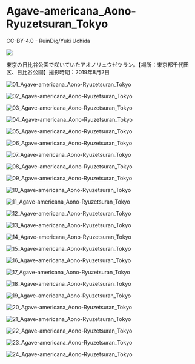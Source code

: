 # Agave-americana_Aono-Ryuzetsuran_Tokyo
CC-BY-4.0 - RuinDig/Yuki Uchida

<a href="https://creativecommons.org/licenses/by/4.0/deed.ja"><img src="https://user-images.githubusercontent.com/20723919/145936543-577c7705-90e2-4d56-ad5d-26b0fbcea02d.png" /></a>

東京の日比谷公園で咲いていたアオノリュウゼツラン。【場所：東京都千代田区、日比谷公園】撮影時期：2019年8月2日

![01_Agave-americana_Aono-Ryuzetsuran_Tokyo](https://user-images.githubusercontent.com/20723919/117425338-acbfc380-af5d-11eb-8d71-87afd19e9701.JPG)

![02_Agave-americana_Aono-Ryuzetsuran_Tokyo](https://user-images.githubusercontent.com/20723919/117425343-ae898700-af5d-11eb-8bef-4e587729c583.JPG)

![03_Agave-americana_Aono-Ryuzetsuran_Tokyo](https://user-images.githubusercontent.com/20723919/117425345-ae898700-af5d-11eb-8533-63c450605527.JPG)

![04_Agave-americana_Aono-Ryuzetsuran_Tokyo](https://user-images.githubusercontent.com/20723919/117425348-af221d80-af5d-11eb-87b7-1e31b2b440ff.JPG)

![05_Agave-americana_Aono-Ryuzetsuran_Tokyo](https://user-images.githubusercontent.com/20723919/117425349-af221d80-af5d-11eb-8439-c7cc177fac5b.JPG)

![06_Agave-americana_Aono-Ryuzetsuran_Tokyo](https://user-images.githubusercontent.com/20723919/117425355-afbab400-af5d-11eb-861c-b872c24a4dad.JPG)

![07_Agave-americana_Aono-Ryuzetsuran_Tokyo](https://user-images.githubusercontent.com/20723919/117425358-afbab400-af5d-11eb-8cb5-124e2bc3c04e.JPG)

![08_Agave-americana_Aono-Ryuzetsuran_Tokyo](https://user-images.githubusercontent.com/20723919/117425361-b0534a80-af5d-11eb-9344-b12961b30a2e.JPG)

![09_Agave-americana_Aono-Ryuzetsuran_Tokyo](https://user-images.githubusercontent.com/20723919/117425362-b0534a80-af5d-11eb-8132-fe3bdbf8881b.JPG)

![10_Agave-americana_Aono-Ryuzetsuran_Tokyo](https://user-images.githubusercontent.com/20723919/117425366-b0ebe100-af5d-11eb-944d-f5b7f548d04e.JPG)

![11_Agave-americana_Aono-Ryuzetsuran_Tokyo](https://user-images.githubusercontent.com/20723919/117425370-b21d0e00-af5d-11eb-8bfe-2828816aefe6.JPG)

![12_Agave-americana_Aono-Ryuzetsuran_Tokyo](https://user-images.githubusercontent.com/20723919/117425371-b2b5a480-af5d-11eb-8b8e-0ecfb53a9be8.JPG)

![13_Agave-americana_Aono-Ryuzetsuran_Tokyo](https://user-images.githubusercontent.com/20723919/117425375-b2b5a480-af5d-11eb-8669-a25af9b51118.JPG)

![14_Agave-americana_Aono-Ryuzetsuran_Tokyo](https://user-images.githubusercontent.com/20723919/117425377-b34e3b00-af5d-11eb-8ec4-82eef2832e0c.JPG)

![15_Agave-americana_Aono-Ryuzetsuran_Tokyo](https://user-images.githubusercontent.com/20723919/117425381-b34e3b00-af5d-11eb-9b88-72f725acb3da.JPG)

![16_Agave-americana_Aono-Ryuzetsuran_Tokyo](https://user-images.githubusercontent.com/20723919/117425383-b3e6d180-af5d-11eb-8018-c6ad7e463b23.JPG)

![17_Agave-americana_Aono-Ryuzetsuran_Tokyo](https://user-images.githubusercontent.com/20723919/117425384-b3e6d180-af5d-11eb-90c2-6417de1f8fca.JPG)

![18_Agave-americana_Aono-Ryuzetsuran_Tokyo](https://user-images.githubusercontent.com/20723919/117425386-b47f6800-af5d-11eb-9652-8577632ae9de.JPG)

![19_Agave-americana_Aono-Ryuzetsuran_Tokyo](https://user-images.githubusercontent.com/20723919/117425387-b517fe80-af5d-11eb-857d-f1417af902d7.JPG)

![20_Agave-americana_Aono-Ryuzetsuran_Tokyo](https://user-images.githubusercontent.com/20723919/117425389-b517fe80-af5d-11eb-8a7f-3a8679790ffc.JPG)

![21_Agave-americana_Aono-Ryuzetsuran_Tokyo](https://user-images.githubusercontent.com/20723919/117425390-b5b09500-af5d-11eb-8825-ce203600ea2f.JPG)

![22_Agave-americana_Aono-Ryuzetsuran_Tokyo](https://user-images.githubusercontent.com/20723919/117425391-b5b09500-af5d-11eb-9f3e-22c77ea48072.JPG)

![23_Agave-americana_Aono-Ryuzetsuran_Tokyo](https://user-images.githubusercontent.com/20723919/117425396-b6492b80-af5d-11eb-93e7-22b7a5818dc6.JPG)

![24_Agave-americana_Aono-Ryuzetsuran_Tokyo](https://user-images.githubusercontent.com/20723919/117425398-b6492b80-af5d-11eb-857e-227fa89c3f77.JPG)
